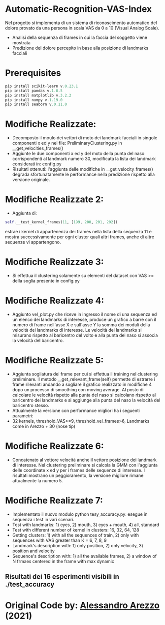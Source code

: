# Automatic-Recognition-VAS-Index

Nel progetto si implementa di un sistema di riconoscimento automatico del dolore provato da una persona in scala VAS da 0 a 10 (Visual Analog Scale).
* Analisi della sequenza di frames in cui la faccia del soggetto viene mostrata
* Predizione del dolore percepito in base alla posizione di landmarks facciali

# Prerequisites
```python
pip install scikit-learn v.0.23.1
pip install pandas v.1.0.5
pip install matplotlib v.3.2.2
pip install numpy v.1.19.0
pip install seaborn v.0.11.0
```

# Modifiche Realizzate:
* Decomposto il moulo dei vettori di moto dei landmark facciali in singole componenti x ed y nel file: PreliminaryClustering.py in __get_velocities_frames()
* Aggiunte le due componenti x ed y del moto della punta del naso corrispondenti al landmark numero 30, modificata la lista dei landmark considerati in: config.py
* Risultati ottenuti: l'aggiunta delle modifiche in __get_velocity_frames() degrada sfortunatamente le performance nella predizione rispetto alla versione originale.

# Modifiche Realizzate 2:
* Aggiunta di: 
```python         
self.__test_kernel_frames(11, [199, 200, 201, 202])
```
estrae i kernel di appartenenza dei frames nella lista della sequenza 11 e mostra successivamente per ogni cluster quali altri frames, anche di altre sequenze vi appartengono. 

# Modifiche Realizzate 3:
* Si effettua il clustering solamente su elementi del dataset con VAS >= della soglia presente in config.py

# Modifiche Realizzate 4:
* Aggiunto vel_plot.py che riceve in ingresso il nome di una sequenza ed un elenco dei landmarks di interesse, produce un grafico a barre con il numero di frame nell'asse X e sull'asse Y la somma dei moduli della velocità dei landmarks di interesse. Le velocità dei landmarks si misurano rispetto al baricentro del volto e alla punta del naso si associa la velocità del baricentro. 

# Modifiche Realizzate 5:
* Aggiunta sogliatura dei frame per cui si effettua il training nel clustering preliminare. Il metodo __get_relevant_frame(self) permette di estrarre i frame rilevanti andando a sogliare il grafico realizzato in modifiche 4 dopo un processo di smoothing con moving average. Al posto di calcolare le velocità rispetto alla punta del naso si calcolano rispetto al baricentro dei landmarks e si aggiunge alla punta del naso la velocità del baricentro stesso.
* Attualmente la versione con performance migliori ha i seguenti parametri:
* 32 kernels, threshold_VAS>=9, threshold_vel_frames>6, Landmarks come in Arezzo + 30 (nose tip)
 
 # Modifiche Realizzate 6:
 * Concatenato al vettore velocità anche il vettore posizione dei landmark di interesse. Nel clustering preliminare si calcola la GMM con l'aggiunta delle coordinate x ed y per i frames delle sequenze di interesse. I risultati mostrano un peggioramento, la versione migliore rimane attualmente la numero 5.
 
 # Modifiche Realizzate 7:
 * Implementato il nuovo modulo python tesy_accuracy.py: esegue in sequenza i test in vari scenari.
 * Test with landmarks: 1) eyes, 2) mouth, 3) eyes + mouth, 4) all, standard
 * Test with different number of kernel in clusters: 16, 32, 64, 128
 * Getting clusters: 1) with all the sequences of train, 2) only with sequences with VAS greater than K = 6, 7, 8, 9
 * Landmark's description with: 1) only position, 2) only velocity, 3) position and velocity
 * Sequence's description with: 1) all the available frames, 2) a window of N frmaes centered in the frame with max dynamic
 
 ## Risultati dei 16 esperimenti visibili in ./test_accuracy
 
# Original Code by: [Alessandro Arezzo](https://github.com/AlessandroArezzo/Automatic-Recognition-VAS-Index) (2021)


